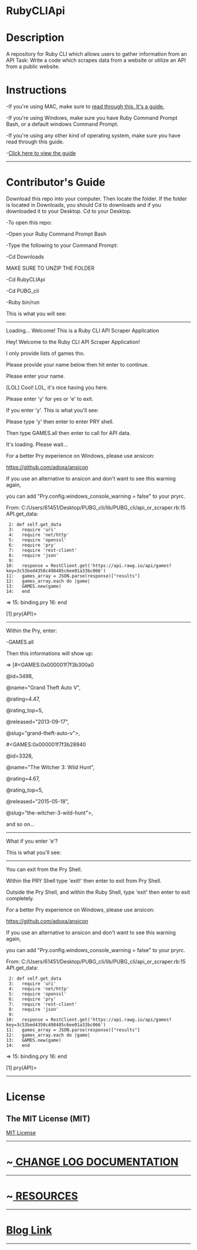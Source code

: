 # RubyCLIApi
<h1>Description</h1>

A repository for Ruby CLI which allows users to gather information from an API
Task:
Write a code which scrapes data from a website or utilize an API from a public website.
<h1>Instructions</h1>

-If you're using MAC, make sure to <a href = "https://abi-travers.medium.com/how-to-run-a-ruby-file-in-terminal-on-a-mac-f044853b1f72"> read through this. It's a guide.</a>

-If you're using Windows, make sure you have Ruby Command Prompt Bash, or a default windows Command Prompt.

-If you're using any other kind of operating system, make sure you have read through this guide.

-<a href="https://www.ruby-lang.org/en/documentation/installation/">Click here to view the guide</a>

---------------------------------------
<h1>Contributor's Guide</h1>
Download this repo into your computer. Then locate the folder. If the folder is located in Downloads, 
you should Cd to downloads and if you downloaded it to your Desktop. Cd to your Desktop.

-To open this repo:

-Open your Ruby Command Prompt Bash

-Type the following to your Command Prompt:

-Cd Downloads

MAKE SURE TO UNZIP THE FOLDER

-Cd RubyCLIApi

-Cd PUBG_cli

-Ruby bin/run

This is what you will see:

-------------------------------------
Loading...
Welcome!
This is a Ruby CLI API Scraper Application

Hey! Welcome to the Ruby CLI API Scraper Application!

I only provide lists of games tho.

Please provide your name below then hit enter to continue.

Please enter your name.

[LOL]
Cool! LOL, it's nice having you here.

Please enter 'y' for yes or 'e' to exit.

If you enter 'y'. This is what you'll see:

Please type 'y' then enter to enter PRY shell.

Then type GAMES.all then enter to call for API data.

It's loading. Please wait...

For a better Pry experience on Windows, please use ansicon:

  https://github.com/adoxa/ansicon
  
If you use an alternative to ansicon and don't want to see this warning again,

you can add "Pry.config.windows_console_warning = false" to your pryrc.

From: C:/Users/61451/Desktop/PUBG_cli/lib/PUBG_cli/api_or_scraper.rb:15 API.get_data:

     2: def self.get_data
     3:   require 'uri'
     4:   require 'net/http'
     5:   require 'openssl'
     6:   require 'pry'
     7:   require 'rest-client'
     8:   require 'json'
     9:
    10:   response = RestClient.get('https://api.rawg.io/api/games?key=3c53bed4350c498485c6ee01a33bc066')
    11:   games_array = JSON.parse(response)["results"]
    12:   games_array.each do |game|
    13:   GAMES.new(game)
    14:   end
 => 15:   binding.pry
    16:   end

[1] pry(API)>

--------------------------

Within the Pry, enter:

-GAMES.all

Then this informations will show up:

=> [#<GAMES:0x000001f7f3b300a0

  @id=3498,
  
  @name="Grand Theft Auto V",
  
  @rating=4.47,
  
  @rating_top=5,
  
  @released="2013-09-17",
  
  @slug="grand-theft-auto-v">,
  
 #<GAMES:0x000001f7f3b28940
 
  @id=3328,
  
  @name="The Witcher 3: Wild Hunt",
  
  @rating=4.67,
  
  @rating_top=5,
  
  @released="2015-05-18",
  
  @slug="the-witcher-3-wild-hunt">,
  
  and so on...

-------------------------------------
What if you enter 'e'?

This is what you'll see:

------------------------------------

You can exit from the Pry Shell.

Within the PRY Shell type 'exit!' then enter to exit from Pry Shell.

Outside the Pry Shell, and within the Ruby Shell, type 'exit' then enter to exit completely.


For a better Pry experience on Windows, please use ansicon:

  https://github.com/adoxa/ansicon
  
If you use an alternative to ansicon and don't want to see this warning again,

you can add "Pry.config.windows_console_warning = false" to your pryrc.

From: C:/Users/61451/Desktop/PUBG_cli/lib/PUBG_cli/api_or_scraper.rb:15 API.get_data:

     2: def self.get_data
     3:   require 'uri'
     4:   require 'net/http'
     5:   require 'openssl'
     6:   require 'pry'
     7:   require 'rest-client'
     8:   require 'json'
     9:
    10:   response = RestClient.get('https://api.rawg.io/api/games?key=3c53bed4350c498485c6ee01a33bc066')
    11:   games_array = JSON.parse(response)["results"]
    12:   games_array.each do |game|
    13:   GAMES.new(game)
    14:   end
 => 15:   binding.pry
    16:   end

[1] pry(API)>

-------------------------------------
<h1>License</h1>
<h2>The MIT License (MIT)</h2>
<a href="https://github.com/scorpiofishingicecoffee/RubyCLIApi/pull/1/commits/92a4230a51f9a95a882a897eabdb03cbc7ba7d02#diff-c693279643b8cd5d248172d9c22cb7cf4ed163a3c98c8a3f69c2717edd3eacb7"> MIT License</a>

-----------------------------------

<h1>~<a href="https://medium.com/@seriouslydudelma/changelog-a1c25ef7d369"> CHANGE LOG DOCUMENTATION </a></h1>

-----------------------------------

<h1>~<a href="https://medium.com/@seriouslydudelma/resources-5ea35ead1246"> RESOURCES </a></h1>

------------------------------------
<h1><a href="https://medium.com/@seriouslydudelma/ruby-proj-a443789c50bf"> Blog Link</a></h1>

------------------------------------
